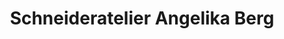 ---
title: "Schneideratelier Angelika Berg"
url: /telgte/schneideratelier-angelika-berg/
shop: Schneiderei
---